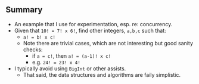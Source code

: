 ## Summary

* An example that I use for experimentation, esp. re: concurrency.
* Given that `10! = 7! x 6!`, find other integers, `a,b,c` such that:
    - `a! = b! x c!`
    - Note there are trivial cases, which are not interesting but good sanity checks:
        - if `a = c!`, then `a! = (a-1)! x c!`
        - e.g. `24! = 23! x 4!`
* I typically avoid using `BigInt` or other assists.
    - That said, the data structures and algorithms are faily simplistic. 
